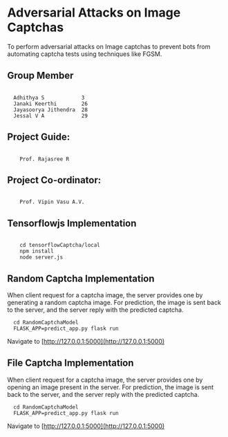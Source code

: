 # Adversarial Attacks on Image Captchas

To perform adversarial attacks on Image captchas to prevent bots from automating captcha tests using techniques like FGSM.

## Group Member

```

  Adhithya S            3
  Janaki Keerthi        26
  Jayasoorya Jithendra  28
  Jessal V A            29

```

## Project Guide:
```

    Prof. Rajasree R

```
## Project Co-ordinator:
```
  
    Prof. Vipin Vasu A.V.

```
## Tensorflowjs Implementation
```
  
    cd tensorflowCaptcha/local
    npm install
    node server.js

```
## Random Captcha Implementation

When client request for a captcha image, the server provides one by generating a random captcha image. For prediction, the image is sent back to the server, and the server reply with the predicted captcha. 

```
  cd RandomCaptchaModel
  FLASK_APP=predict_app.py flask run
```
Navigate to [http://127.0.0.1:5000](http://127.0.0.1:5000)

## File Captcha Implementation

When client request for a captcha image, the server provides one by opening an image present in the server. For prediction, the image is sent back to the server, and the server reply with the predicted captcha. 

```
  cd RandomCaptchaModel
  FLASK_APP=predict_app.py flask run
```
Navigate to [http://127.0.0.1:5000](http://127.0.0.1:5000)
